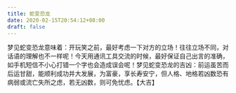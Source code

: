 ```yaml
---
title: 蛇变恐龙
date: 2020-02-15T20:54:12+08:00
draft: false
---
```


梦见蛇变恐龙意味着：开玩笑之前，最好考虑一下对方的立场！往往立场不同，对话语的理解也不一样呢！今天用通讯工具交流的时候，最好保证自己出言的准确，如手机短信不小心打错一个字也会造成误会呢！梦见蛇变恐龙的吉凶：前运虽苦而后运甘甜，能顺利成功并大发展，为富豪，享长寿安宁，但人格、地格若凶数恐有病弱或流亡失所之虑，若无凶数，则可免忧虑。【大吉】